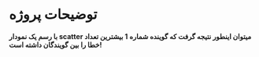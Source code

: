# توضیحات پروژه
#### با رسم یک نمودار scatter میتوان اینطور نتیجه گرفت که گوینده شماره 1 بیشترین تعداد خطا را بین گویندگان داشته است!
